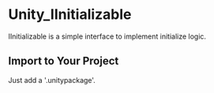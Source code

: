 # Unity_IInitializable

IInitializable is a simple interface to implement initialize logic.

## Import to Your Project

Just add a '.unitypackage'.